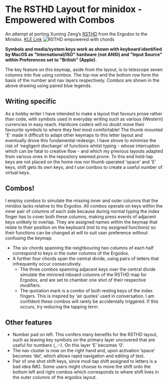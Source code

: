 # The RSTHD Layout for minidox - Empowered with Combos
An attempt at porting Xuming Zeng’s [RSTHD](https://xsznix.wordpress.com/2016/05/16/introducing-the-rsthd-layout/) from the Ergodox to the Minidox.
[KLE Link](http://www.keyboard-layout-editor.com/#/gists/3161700bf3573325804716b2bdafa50f)
![RSTHD empowered with chords](https://live.staticflickr.com/65535/49926249372_77ab8eba95_z.jpg)

**Symbols and media/system keys work as shown with keyboard identified by MacOS as "International/ISO" hardware (not ANSI) and "Input Source" within Preferences set to "British" (Apple).**

The key feature on this keymap, aside from the layout, is to telescope seven columns into five using combos. The top row and the bottom row form the basis of the number and nav layers respectively. Combos are shown in the above drawing using paired blue legends.
## Writing specific
As a hobby writer I have intended to make a layout that favours prose rather than code, with symbols used in everyday writing such as various (Western) currencies in easy reach. Hardcore coders will no doubt move their favourite symbols to where they feel most comfortable!
The thumb mounted 'E' made it difficult to adapt other keymaps to this letter layout and eventually drove this fundamental redesign. I have strove to minimise the risk of ‘negligent discharge’ of functions whilst typing - whose interruption which can be fatal to creative flow - and which my previous layouts adapted from various ones in the repository seemed prone. To this end hold-tap keys are not placed on the home row nor thumb operated 'space' and 'E' keys, shift gets its own keys, and I use combos to create a useful number of virtual keys.
## Combos!
I employ combos to simulate the missing inner and outer columns that the minidox lacks relative to the Ergodox. All combos operate on keys within the inner pair of columns of each side because during normal typing the index finger has to cover both these columns, making press events of adjacent keys unlikely to overlap. They are assigned names within the keymap that relate to their position on the keyboard (not to my assigned functions) so their functions can be changed at will to suit user preference without confusing the keymap.
- The six chords spanning the neighbouring two columns of each half correspond to keys in the outer columns of the Ergodox.
- A further four chords span the central divide, using pairs of letters that infrequently occur consecutively.
	- The three combos spanning adjacent keys over the central divide simulate the mirrored inboard columns of the RSTHD map for Ergodox, and are set to chamber one shot of their respective modifiers.
	- The quotation mark is a combo of both resting keys of the index fingers. This is inspired by ‘air quotes’ used in conversation.
I am confident these combos will rarely be accidentally triggered. If this occurs, try reducing the tapping term.
## Other features
- Number pad on left. This confers many benefits for the RSTHD layout, such as leaving key symbols on the primary layer uncovered that are useful for numbers (,.:-). On this layer ‘E’ becomes ‘0’.
-  The nav cluster is now on the right hand and, upon activation ’space’ becomes ‘del’, which allows rapid navigation and editing of text.
- Pair of one shot shift keys, since mod-tap shift assigned to letters is a bad idea IMO. Some users might choose to move the shift onto the bottom left and right combos which corresponds to where shift lives in the outer columns of the ergodox layout.
